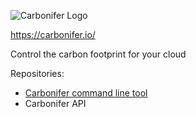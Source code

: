 ![Carbonifer Logo](https://user-images.githubusercontent.com/2562534/215261762-f3efb0a2-813b-43d9-a08c-53cdc8825112.png)

https://carbonifer.io/

Control the carbon footprint for your cloud

Repositories:
- [Carbonifer command line tool](https://github.com/carboniferio/carbonifer)
- Carbonifer API
